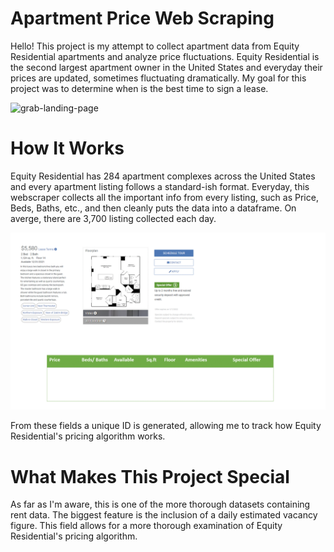 # Apartment Price Web Scraping

Hello! This project is my attempt to collect apartment data from Equity Residential apartments and analyze price fluctuations. Equity Residential is the second largest apartment owner in the United States and everyday their prices are updated, sometimes fluctuating dramatically. My goal for this project was to determine when is the best time to sign a lease.  


![grab-landing-page](https://github.com/JackOgozaly/Apartment-Web-Scraping/blob/main/Graphs/Rent_Data.gif?raw=true)

# How It Works

Equity Residential has 284 apartment complexes across the United States and every apartment listing follows a standard-ish format. Everyday, this webscraper collects all the important info from every listing, such as Price, Beds, Baths, etc., and then cleanly puts the data into a dataframe. On averge, there are 3,700 listing collected each day.

![grab-landing-page](https://github.com/JackOgozaly/Apartment-Web-Scraping/blob/main/web_scraping_animated.gif)

From these fields a unique ID is generated, allowing me to track how Equity Residential's pricing algorithm works. 

# What Makes This Project Special

As far as I'm aware, this is one of the more thorough datasets containing rent data. The biggest feature is the inclusion of a daily estimated vacancy figure. This field allows for a more thorough examination of Equity Residential's pricing algorithm. 
